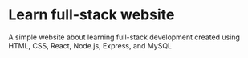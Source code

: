 <h1>Learn full-stack website</h1>
<p>A simple website about learning full-stack development created using HTML, CSS, React, Node.js, Express, and MySQL</p>
 
